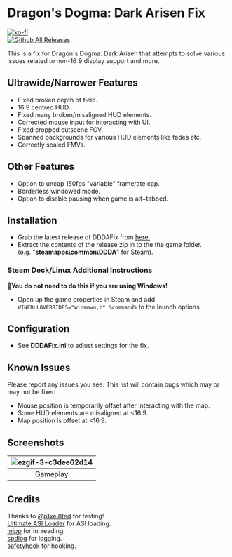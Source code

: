# Dragon's Dogma: Dark Arisen Fix
[![ko-fi](https://ko-fi.com/img/githubbutton_sm.svg)](https://ko-fi.com/W7W01UAI9)</br>
[![Github All Releases](https://img.shields.io/github/downloads/Lyall/DDDAFix/total.svg)](https://github.com/Lyall/DDDAFix/releases)

This is a fix for Dragon's Dogma: Dark Arisen that attempts to solve various issues related to non-16:9 display support and more.<br />

## Ultrawide/Narrower Features
- Fixed broken depth of field.
- 16:9 centred HUD.
- Fixed many broken/misaligned HUD elements.
- Corrected mouse input for interacting with UI.
- Fixed cropped cutscene FOV.
- Spanned backgrounds for various HUD elements like fades etc.
- Correctly scaled FMVs.

## Other Features
- Option to uncap 150fps "variable" framerate cap.
- Borderless windowed mode.
- Option to disable pausing when game is alt+tabbed.

## Installation
- Grab the latest release of DDDAFix from [here.](https://github.com/Lyall/DDDAFix/releases)
- Extract the contents of the release zip in to the the game folder.<br />(e.g. "**steamapps\common\DDDA**" for Steam).

### Steam Deck/Linux Additional Instructions
🚩**You do not need to do this if you are using Windows!**
- Open up the game properties in Steam and add `WINEDLLOVERRIDES="winmm=n,b" %command%` to the launch options.

## Configuration
- See **DDDAFix.ini** to adjust settings for the fix.

## Known Issues
Please report any issues you see.
This list will contain bugs which may or may not be fixed.
- Mouse position is temporarily offset after interacting with the map.
- Some HUD elements are misaligned at <16:9.
- Map position is offset at <16:9.

## Screenshots

| ![ezgif-3-c3dee62d14](https://github.com/Lyall/DDDAFix/assets/695941/be7804e2-e896-47ac-ab1e-d03e9e00cdcd) |
|:--:|
| Gameplay |

## Credits
Thanks to [@p1xel8ted](https://github.com/p1xel8ted) for testing! <br />
[Ultimate ASI Loader](https://github.com/ThirteenAG/Ultimate-ASI-Loader) for ASI loading. <br />
[inipp](https://github.com/mcmtroffaes/inipp) for ini reading. <br />
[spdlog](https://github.com/gabime/spdlog) for logging. <br />
[safetyhook](https://github.com/cursey/safetyhook) for hooking.
